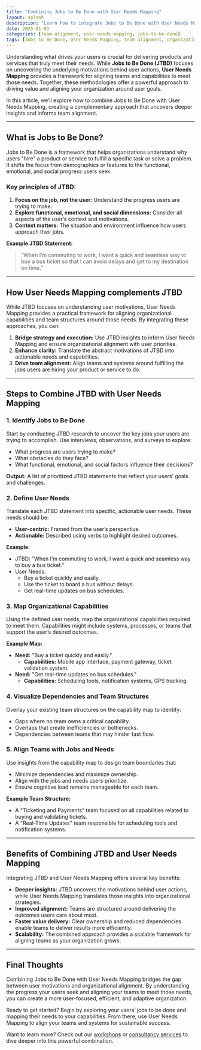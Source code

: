 ```yaml
---
title: "Combining Jobs to Be Done with User Needs Mapping"
layout: splash
description: "Learn how to integrate Jobs to Be Done with User Needs Mapping to uncover deeper user insights and align teams effectively."
date: 2025-01-03
categories: [team-alignment, user-needs-mapping, jobs-to-be-done]
tags: [Jobs to Be Done, User Needs Mapping, team alignment, organizational design, customer insights]
---
```


Understanding what drives your users is crucial for delivering products and services that truly meet their needs. While **Jobs to Be Done (JTBD)** focuses on uncovering the underlying motivations behind user actions, **User Needs Mapping** provides a framework for aligning teams and capabilities to meet those needs. Together, these methodologies offer a powerful approach to driving value and aligning your organization around user goals.

In this article, we’ll explore how to combine Jobs to Be Done with User Needs Mapping, creating a complementary approach that uncovers deeper insights and informs team alignment.

---

## What is Jobs to Be Done?

Jobs to Be Done is a framework that helps organizations understand why users "hire" a product or service to fulfill a specific task or solve a problem. It shifts the focus from demographics or features to the functional, emotional, and social progress users seek.

### Key principles of JTBD:
1. **Focus on the job, not the user:** Understand the progress users are trying to make.
2. **Explore functional, emotional, and social dimensions:** Consider all aspects of the user’s context and motivations.
3. **Context matters:** The situation and environment influence how users approach their jobs.

**Example JTBD Statement:**
> “When I’m commuting to work, I want a quick and seamless way to buy a bus ticket so that I can avoid delays and get to my destination on time.”

---

## How User Needs Mapping complements JTBD

While JTBD focuses on understanding user motivations, User Needs Mapping provides a practical framework for aligning organizational capabilities and team structures around those needs. By integrating these approaches, you can:

1. **Bridge strategy and execution:** Use JTBD insights to inform User Needs Mapping and ensure organizational alignment with user priorities.
2. **Enhance clarity:** Translate the abstract motivations of JTBD into actionable needs and capabilities.
3. **Drive team alignment:** Align teams and systems around fulfilling the jobs users are hiring your product or service to do.

---

## Steps to Combine JTBD with User Needs Mapping

### 1. Identify Jobs to Be Done

Start by conducting JTBD research to uncover the key jobs your users are trying to accomplish. Use interviews, observations, and surveys to explore:
- What progress are users trying to make?
- What obstacles do they face?
- What functional, emotional, and social factors influence their decisions?

**Output:** A list of prioritized JTBD statements that reflect your users’ goals and challenges.

### 2. Define User Needs

Translate each JTBD statement into specific, actionable user needs. These needs should be:
- **User-centric:** Framed from the user’s perspective.
- **Actionable:** Described using verbs to highlight desired outcomes.

**Example:**
- JTBD: "When I’m commuting to work, I want a quick and seamless way to buy a bus ticket."
- User Needs:
  - Buy a ticket quickly and easily.
  - Use the ticket to board a bus without delays.
  - Get real-time updates on bus schedules.

### 3. Map Organizational Capabilities

Using the defined user needs, map the organizational capabilities required to meet them. Capabilities might include systems, processes, or teams that support the user’s desired outcomes.

**Example Map:**
- **Need:** "Buy a ticket quickly and easily."
  - **Capabilities:** Mobile app interface, payment gateway, ticket validation system.
- **Need:** "Get real-time updates on bus schedules."
  - **Capabilities:** Scheduling tools, notification systems, GPS tracking.

### 4. Visualize Dependencies and Team Structures

Overlay your existing team structures on the capability map to identify:
- Gaps where no team owns a critical capability.
- Overlaps that create inefficiencies or bottlenecks.
- Dependencies between teams that may hinder fast flow.

### 5. Align Teams with Jobs and Needs

Use insights from the capability map to design team boundaries that:
- Minimize dependencies and maximize ownership.
- Align with the jobs and needs users prioritize.
- Ensure cognitive load remains manageable for each team.

**Example Team Structure:**
- A "Ticketing and Payments" team focused on all capabilities related to buying and validating tickets.
- A "Real-Time Updates" team responsible for scheduling tools and notification systems.

---

## Benefits of Combining JTBD and User Needs Mapping

Integrating JTBD and User Needs Mapping offers several key benefits:
- **Deeper insights:** JTBD uncovers the motivations behind user actions, while User Needs Mapping translates those insights into organizational strategies.
- **Improved alignment:** Teams are structured around delivering the outcomes users care about most.
- **Faster value delivery:** Clear ownership and reduced dependencies enable teams to deliver results more efficiently.
- **Scalability:** The combined approach provides a scalable framework for aligning teams as your organization grows.

---

## Final Thoughts

Combining Jobs to Be Done with User Needs Mapping bridges the gap between user motivations and organizational alignment. By understanding the progress your users seek and aligning your teams to meet those needs, you can create a more user-focused, efficient, and adaptive organization.

Ready to get started? Begin by exploring your users’ jobs to be done and mapping their needs to your capabilities. From there, use User Needs Mapping to align your teams and systems for sustainable success.

Want to learn more? Check out our [workshops](/workshops) or [consultancy services](/consultancy) to dive deeper into this powerful combination.
